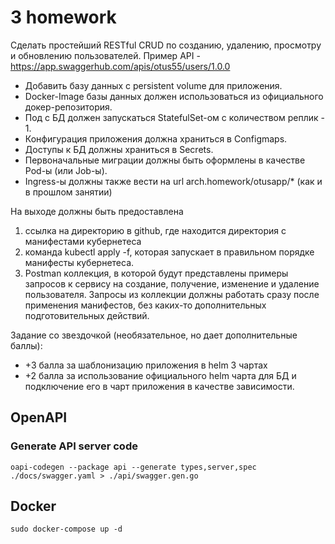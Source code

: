 # 3 homework

Сделать простейший RESTful CRUD по созданию, удалению, просмотру и обновлению пользователей.
Пример API - https://app.swaggerhub.com/apis/otus55/users/1.0.0

* Добавить базу данных с persistent volume для приложения.
* Docker-Image базы данных должен использоваться из официального докер-репозитория.
* Под с БД должен запускаться StatefulSet-ом с количеством реплик - 1.
* Конфигурация приложения должна храниться в Configmaps.
* Доступы к БД должны храниться в Secrets.
* Первоначальные миграции должны быть оформлены в качестве Pod-ы (или Job-ы).
* Ingress-ы должны также вести на url arch.homework/otusapp/* (как и в прошлом занятии)

На выходе должны быть предоставлена
1) ссылка на директорию в github, где находится директория с манифестами кубернетеса
2) команда kubectl apply -f, которая запускает в правильном порядке манифесты кубернетеса.
3) Postman коллекция, в которой будут представлены примеры запросов к сервису на создание, получение, изменение и удаление пользователя. Запросы из коллекции должны работать сразу после применения манифестов, без каких-то дополнительных подготовительных действий.

Задание со звездочкой (необязательное, но дает дополнительные баллы):
* +3 балла за шаблонизацию приложения в helm 3 чартах
* +2 балла за использование официального helm чарта для БД и подключение его в чарт приложения в качестве зависимости. 


## OpenAPI

### Generate API server code

```shell script
oapi-codegen --package api --generate types,server,spec ./docs/swagger.yaml > ./api/swagger.gen.go
```


## Docker
    sudo docker-compose up -d
    
